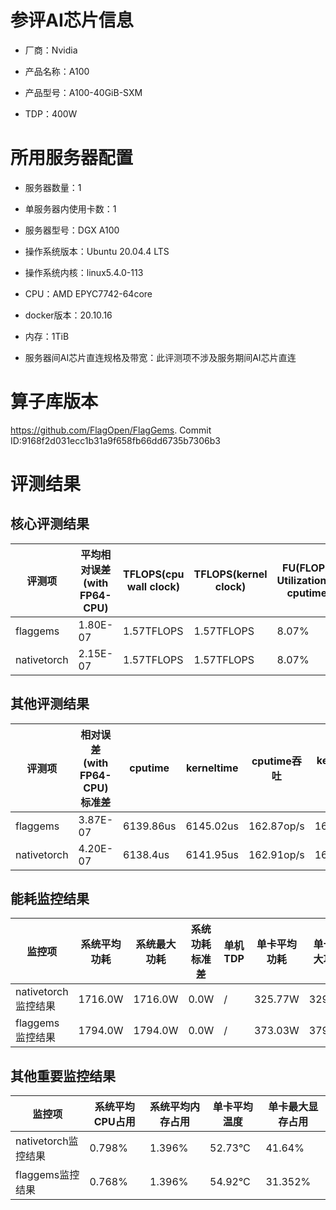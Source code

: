 # 参评AI芯片信息

* 厂商：Nvidia


* 产品名称：A100
* 产品型号：A100-40GiB-SXM
* TDP：400W

# 所用服务器配置

* 服务器数量：1


* 单服务器内使用卡数：1
* 服务器型号：DGX A100
* 操作系统版本：Ubuntu 20.04.4 LTS
* 操作系统内核：linux5.4.0-113
* CPU：AMD EPYC7742-64core
* docker版本：20.10.16
* 内存：1TiB
* 服务器间AI芯片直连规格及带宽：此评测项不涉及服务期间AI芯片直连

# 算子库版本

https://github.com/FlagOpen/FlagGems. Commit ID:9168f2d031ecc1b31a9f658fb66dd6735b7306b3

# 评测结果

## 核心评测结果

| 评测项  | 平均相对误差(with FP64-CPU) | TFLOPS(cpu wall clock) | TFLOPS(kernel clock) | FU(FLOPS Utilization)-cputime | FU-kerneltime |
| ---- | -------------- | -------------- | ------------ | ------ | ----- |
| flaggems | 1.80E-07    | 1.57TFLOPS       | 1.57TFLOPS        | 8.07% | 8.06% |
| nativetorch | 2.15E-07    | 1.57TFLOPS      | 1.57TFLOPS      | 8.07%      | 8.07%    |

## 其他评测结果

| 评测项  | 相对误差(with FP64-CPU)标准差 | cputime | kerneltime | cputime吞吐 | kerneltime吞吐 | 无预热时延 | 预热后时延 |
| ---- | -------------- | -------------- | ------------ | ------------ | -------------- | -------------- | ------------ |
| flaggems | 3.87E-07    | 6139.86us       | 6145.02us        | 162.87op/s | 162.73op/s | 314473.94us | 6205.19us |
| nativetorch | 4.20E-07    | 6138.4us       | 6141.95us        | 162.91op/s | 162.81op/s | 10541.9us | 6156.06us |

## 能耗监控结果

| 监控项  | 系统平均功耗  | 系统最大功耗  | 系统功耗标准差 | 单机TDP | 单卡平均功耗 | 单卡最大功耗 | 单卡功耗标准差 | 单卡TDP |
| ---- | ------- | ------- | ------- | ----- | ------------ | ------------ | ------------- | ----- |
| nativetorch监控结果 | 1716.0W | 1716.0W | 0.0W   | /     | 325.77W       | 329.0W      | 5.39W        | 1716.0  |
| flaggems监控结果 | 1794.0W | 1794.0W | 0.0W   | /     | 373.03W       | 379.0W      | 4.64W        | 1794.0  |

## 其他重要监控结果

| 监控项  | 系统平均CPU占用 | 系统平均内存占用 | 单卡平均温度 | 单卡最大显存占用 |
| ---- | --------- | -------- | ------------ | -------------- |
| nativetorch监控结果 | 0.798%    | 1.396%   | 52.73°C       | 41.64%        |
| flaggems监控结果 | 0.768%    | 1.396%   | 54.92°C       | 31.352%        |
